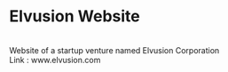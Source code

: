 <h1>Elvusion Website</h1><br>
Website of a startup venture named Elvusion Corporation<br>
Link : www.elvusion.com
